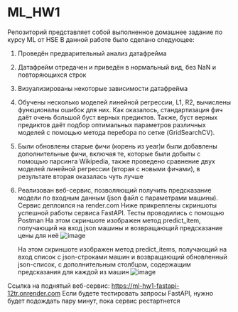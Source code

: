# ML_HW1
Репозиторий представляет собой выполненное домашнее задание по курсу ML от HSE
В данной работе было сделано следующее:
1. Проведён предварительный анализ датафрейма
2. Датафрейм отредачен и приведён в нормальный вид, без NaN и повторяющихся строк
3. Визуализированы некоторые зависимости датафрейма
4. Обучены несколько моделей линейной регрессии, L1, R2, вычислены функционалы ошибок для них. Как оказалось, стандартизация фич даёт очень большой буст верных предиктов. Также, буст верных предиктов даёт подбор оптимальных параметров различных моделей с помощью метода перебора по сетке (GridSearchCV).
5. Были обновлены старые фичи (корень из year)и были добавлены дополнительные фичи, включая те, которые были добыты с помощью парсинга Wikipedia, также проведено сравнение двух моделей линейной регрессии (вторая с новыми фичами), в результате вторая оказалась чуть лучше
6. Реализован веб-сервис, позволяющий получить предсказание модели по входным данным (json файл с параметрами машины). Сервис деплоился на render.com
   Ниже прикреплены скриншоты успешной работы сервиса FastAPI. Тесты проводились с помощью Postman
   На этом скриншоте изображен метод predict_item, получающий на вход json машины и возвращающий предсказание цены для неё
   ![image](https://github.com/MrseFuntik/ML_HW1/assets/136927535/707eea2f-8454-47e0-a171-7ea04e1a22b5)

   На этом скриншоте изображен метод predict_items, получающий на вход список с json-строками машин и возвращающий обновленный json-список, с дополнительным столбцом, содержащим предсказания для каждой из машин
   ![image](https://github.com/MrseFuntik/ML_HW1/assets/136927535/ac6225de-3bae-40cf-91cf-474e22632ea7)

Ссылка на поднятый веб-сервис: https://ml-hw1-fastapi-12tr.onrender.com
Если будете тестировать запросы FastAPI, нужно будет подождать пару минут, пока сервис рестартнется
